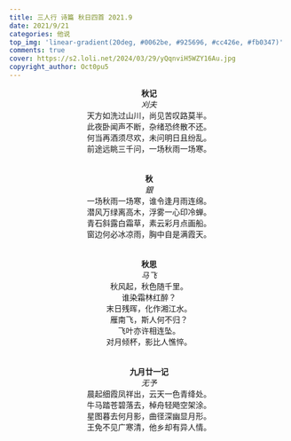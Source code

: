 ```yaml
---
title: 三人行 诗篇 秋日四首 2021.9
date: 2021/9/21
categories: 他说
top_img: 'linear-gradient(20deg, #0062be, #925696, #cc426e, #fb0347)'
comments: true
cover: https://s2.loli.net/2024/03/29/yQqnviH5WZY16Au.jpg
copyright_author: Oct0pu5
---
```


<center>
<b>秋记</b><br>
<i>刈夫</i><br>
天方如洗过山川，尚见苦叹路莫半。<br>
此夜卧闻声不断，杂绪恐终散不还。<br>
何当再酒须尽欢，未问明日且纷乱。<br>
前途远眺三千问，一场秋雨一场寒。<br>
</center>
<br>
<br>
<center>
<b>秋</b><br>
<i>銀</i><br>
一场秋雨一场寒，谁令逢月雨连绵。<br>
潜风万绿离高木，浮雾一心印冷蝉。<br>
青石斜露白霜草，素云彩月点画船。<br>
窗边何必冰凉雨，胸中自是满霞天。<br>
</center>
<br>
<br>
<center>
<b>秋思</b><br>
<i>马飞</i><br>
秋风起，秋色随千里。<br>
谁染霜林红醉？<br>
末日残晖，化作湘江水。<br>
雁南飞，斯人何不归？<br>
飞叶亦许相连坠。<br>
对月倾杯，影比人憔悴。<br>
</center>
<br>
<br>
<center>
<b>九月廿一记</b><br>
<i>无予</i><br>
晨起细霞凤祥出，云天一色青绛处。<br>
牛马踏苍碧落去，棹舟轻飏空架涂。<br>
星图暮去何月影，曲径深幽显月形。<br>
王免不见广寒清，他乡却有异人情。<br>
</center>